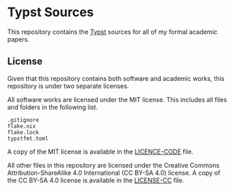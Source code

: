 # Typst Sources
This repository contains the [Typst](https://typst.app) sources for all of my formal academic papers.

## License
Given that this repository contains both software and academic works, this repository is under two separate licenses.

All software works are licensed under the MIT license. This includes all files and folders in the following list.
```
.gitignore
flake.nix
flake.lock
typstfmt.toml
```
A copy of the MIT license is available in the [LICENCE-CODE](./LICENSE-CODE) file.

All other files in this repository are licensed under the Creative Commons Attribution-ShareAlike 4.0 International (CC BY-SA 4.0) license. A copy of the CC BY-SA 4.0 license is available in the [LICENSE-CC](./LICENSE-CC) file.
